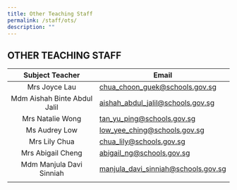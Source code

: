 ```yaml
---
title: Other Teaching Staff
permalink: /staff/ots/
description: ""
---
```

## OTHER TEACHING STAFF

| Subject Teacher  | Email  |
|:-:|---|
| Mrs Joyce Lau  | [chua\_choon\_guek@schools.gov.sg](mailto:chua_choon_guek@schools.gov.sg%C2%A0)  |
| Mdm Aishah Binte Abdul Jalil  | [aishah\_abdul\_jalil@schools.gov.sg](mailto:aishah_abdul_jalil@schools.gov.sg)  |
| Mrs Natalie Wong  | [tan\_yu\_ping@schools.gov.sg](mailto:tan_yu_ping@schools.gov.sg)  |
| Ms Audrey Low  | [low\_yee\_ching@schools.gov.sg](mailto:low_yee_ching@schools.gov.sg)  |
| Mrs Lily Chua  | [chua\_lily@schools.gov.sg](mailto:chua_lily@schools.gov.sg)  |
| Mrs Abigail Cheng  | [abigail\_ng@schools.gov.sg](mailto:abigail_ng@schools.gov.sg)  |
| Mdm Manjula Davi Sinniah  | [manjula\_davi\_sinniah@schools.gov.sg](mailto:manjula_davi_sinniah@schools.gov.sg)  |
|   |   |
